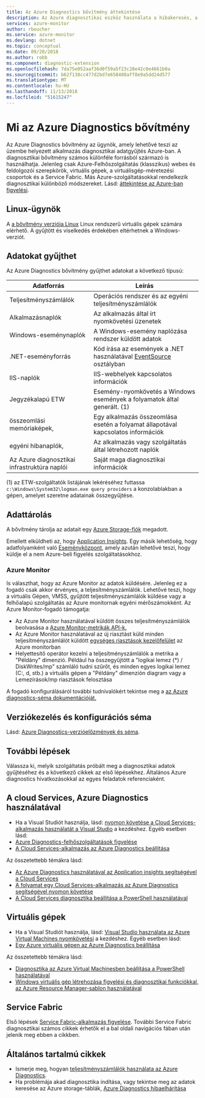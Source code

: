 ```yaml
---
title: Az Azure Diagnostics bővítmény áttekintése
description: Az Azure diagnosztikai eszköz használata a hibakeresés, a teljesítmény méréséhez, figyelés, a cloud services, virtual machines és a service fabric forgalomelemzés
services: azure-monitor
author: rboucher
ms.service: azure-monitor
ms.devlang: dotnet
ms.topic: conceptual
ms.date: 09/20/2018
ms.author: robb
ms.component: diagnostic-extension
ms.openlocfilehash: 7da75e052aaf36d0f59a5f23c28e42c0e4661b0a
ms.sourcegitcommit: b62f138cc477d2bd7e658488aff8e9a5dd24d577
ms.translationtype: MT
ms.contentlocale: hu-HU
ms.lasthandoff: 11/13/2018
ms.locfileid: "51615247"
---
```

# <a name="what-is-azure-diagnostics-extension"></a>Mi az Azure Diagnostics bővítmény
Az Azure Diagnostics bővítmény az ügynök, amely lehetővé teszi az üzembe helyezett alkalmazás diagnosztikai adatgyűjtés Azure-ban. A diagnosztikai bővítmény számos különféle forrásból származó is használhatja. Jelenleg csak Azure-Felhőszolgáltatás (klasszikus) webes és feldolgozói szerepkörök, virtuális gépek, a virtuálisgép-méretezési csoportok és a Service Fabric. Más Azure-szolgáltatásokkal rendelkezik diagnosztikai különböző módszereket. Lásd: [áttekintése az Azure-ban figyelési](../azure-monitor/overview.md).

## <a name="linux-agent"></a>Linux-ügynök
A [a bővítmény verziója Linux](../virtual-machines/extensions/diagnostics-linux.md) Linux rendszerű virtuális gépek számára elérhető. A gyűjtött és viselkedés érdekében eltérhetnek a Windows-verziót.

## <a name="data-you-can-collect"></a>Adatokat gyűjthet
Az Azure Diagnostics bővítmény gyűjthet adatokat a következő típusú:

| Adatforrás | Leírás |
| --- | --- |
| Teljesítményszámlálók |Operációs rendszer és az egyéni teljesítményszámlálók |
| Alkalmazásnaplók |Az alkalmazás által írt nyomkövetési üzenetek |
| Windows-eseménynaplók |A Windows-esemény naplózása rendszer küldött adatok |
| .NET-eseményforrás |Kód írása az események a .NET használatával [EventSource](https://msdn.microsoft.com/library/system.diagnostics.tracing.eventsource.aspx) osztályban |
| IIS-naplók |IIS-webhelyek kapcsolatos információk |
| Jegyzékalapú ETW |Esemény-nyomkövetés a Windows események a folyamatok által generált. (1) |
| összeomlási memóriaképek, |Egy alkalmazás összeomlása esetén a folyamat állapotával kapcsolatos információk |
| egyéni hibanaplók, |Az alkalmazás vagy szolgáltatás által létrehozott naplók |
| Az Azure diagnosztikai infrastruktúra naplói |Saját maga diagnosztikai információk |

(1) az ETW-szolgáltatók listájának lekéréséhez futtassa `c:\Windows\System32\logman.exe query providers` a konzolablakban a gépen, amelyet szeretne adatainak összegyűjtése.

## <a name="data-storage"></a>Adattárolás
A bővítmény tárolja az adatait egy [Azure Storage-fiók](azure-diagnostics-storage.md) megadott.

Emellett elküldheti az, hogy [Application Insights](../application-insights/app-insights-cloudservices.md). Egy másik lehetőség, hogy adatfolyamként való [Eseményközpont](../event-hubs/event-hubs-about.md), amely azután lehetővé teszi, hogy küldje el a nem Azure-beli figyelés szolgáltatásokhoz.

### <a name="azure-monitor"></a>Azure Monitor
Is választhat, hogy az Azure Monitor az adatok küldésére. Jelenleg ez a fogadó csak akkor érvényes, a teljesítményszámlálók. Lehetővé teszi, hogy a virtuális Gépen, VMSS, gyűjtött teljesítményszámlálók küldése vagy a felhőalapú szolgáltatás az Azure monitornak egyéni mérőszámokként. Az Azure Monitor-fogadó támogatja:
* Az Azure Monitor használatával küldött összes teljesítményszámlálók beolvasása a [Azure Monitor-metrikák API-k.](https://docs.microsoft.com/rest/api/monitor/)
* Az Azure Monitor használatával az új riasztást küld minden teljesítményszámlálót küldött [egységes riasztások kezelőfelület](monitoring-overview-alerts.md) az Azure monitorban
* Helyettesítő operátor kezelni a teljesítményszámlálók a metrika a "Példány" dimenzió.  Például ha összegyűjtött a "logikai lemez (\*) / DiskWrites/mp" számláló tudni szűrőt, és minden egyes logikai lemez (C:, d, stb.) a virtuális gépen a "Példány" dimenzión diagram vagy a Lemezírások/mp riasztások felosztása

A fogadó konfigurálásáról további tudnivalókért tekintse meg a [az Azure diagnostics-séma dokumentációját.](azure-diagnostics-schema-1dot3-and-later.md)

## <a name="versioning-and-configuration-schema"></a>Verziókezelés és konfigurációs séma
Lásd: [Azure Diagnostics-verzióelőzmények és séma](azure-diagnostics-schema.md).


## <a name="next-steps"></a>További lépések
Válassza ki, melyik szolgáltatás próbált meg a diagnosztikai adatok gyűjtéséhez és a következő cikkek az első lépésekhez. Általános Azure diagnostics hivatkozásokkal az egyes feladatok referenciaként.

## <a name="cloud-services-using-azure-diagnostics"></a>A cloud Services, Azure Diagnostics használatával
* Ha a Visual Studiót használja, lásd: [nyomon követése a Cloud Services-alkalmazás használatát a Visual Studio](/visualstudio/azure/vs-azure-tools-debug-cloud-services-virtual-machines) a kezdéshez. Egyéb esetben lásd:
* [Azure Diagnostics-felhőszolgáltatások figyelése](../cloud-services/cloud-services-how-to-monitor.md)
* [A Cloud Services-alkalmazás az Azure Diagnostics beállítása](../cloud-services/cloud-services-dotnet-diagnostics.md)

Az összetettebb témákra lásd:

* [Az Azure Diagnostics használatával az Application insights segítségével a Cloud Services](../application-insights/app-insights-cloudservices.md)
* [A folyamat egy Cloud Services-alkalmazás az Azure Diagnostics segítségével nyomon követése](../cloud-services/cloud-services-dotnet-diagnostics-trace-flow.md)
* [A Cloud Services diagnosztika beállítása a PowerShell használatával](../virtual-machines/extensions/diagnostics-windows.md?toc=%2fazure%2fvirtual-machines%2fwindows%2ftoc.json)

## <a name="virtual-machines"></a>Virtuális gépek
* Ha a Visual Studiót használja, lásd: [Visual Studio használata az Azure Virtual Machines nyomkövetési](/visualstudio/azure/vs-azure-tools-debug-cloud-services-virtual-machines) a kezdéshez. Egyéb esetben lásd:
* [Egy Azure virtuális gépen az Azure Diagnostics beállítása](/azure/vs-azure-tools-diagnostics-for-cloud-services-and-virtual-machines)

Az összetettebb témákra lásd:

* [Diagnosztika az Azure Virtual Machinesben beállítása a PowerShell használatával](../virtual-machines/extensions/diagnostics-windows.md?toc=%2fazure%2fvirtual-machines%2fwindows%2ftoc.json)
* [Windows virtuális gép létrehozása figyelési és diagnosztikai funkciókkal, az Azure Resource Manager-sablon használatával](../virtual-machines/extensions/diagnostics-template.md?toc=%2fazure%2fvirtual-machines%2fwindows%2ftoc.json)

## <a name="service-fabric"></a>Service Fabric
Első lépések [Service Fabric-alkalmazás figyelése](../service-fabric/service-fabric-diagnostics-how-to-monitor-and-diagnose-services-locally.md). További Service Fabric diagnosztikai számos cikkek érhetők el a bal oldali navigációs fában után jelenik meg ebben a cikkben.

## <a name="general-articles"></a>Általános tartalmú cikkek
* Ismerje meg, hogyan [teljesítményszámlálók használata az Azure Diagnostics](../cloud-services/diagnostics-performance-counters.md).
* Ha problémája akad diagnosztika indítása, vagy tekintse meg az adatok keresése az Azure storage-táblák, [Azure Diagnostics hibaelhárítása](azure-diagnostics-troubleshooting.md)
